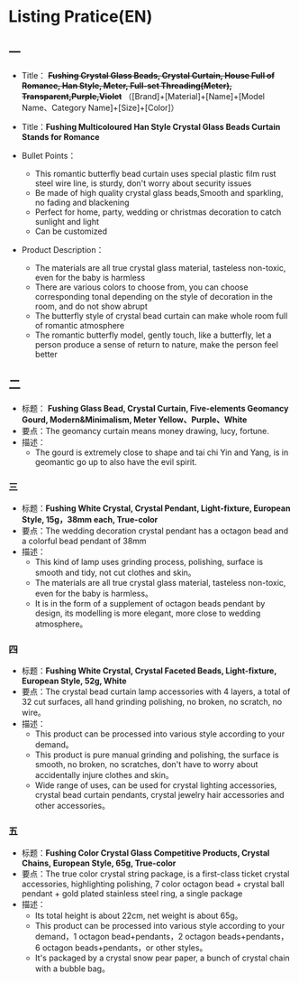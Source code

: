 # Listing Pratice(EN)
## 一
- Title： ~~**Fushing Crystal Glass Beads, Crystal Curtain, House Full of Romance, Han Style, Meter,  Full-set Threading(Meter),  Transparent,Purple,Violet**~~ （[Brand]+[Material]+[Name]+[Model Name、Category Name]+[Size]+[Color]）
- Title：**Fushing Multicoloured Han Style Crystal Glass Beads Curtain Stands for Romance**

- Bullet Points：
    * This romantic butterfly bead curtain uses special plastic film rust steel wire line, is sturdy, don't worry about security issues
    * Be made of high quality crystal glass beads,Smooth and sparkling, no fading and blackening
    * Perfect for home, party, wedding or christmas decoration to catch sunlight and light
    * Can be customized
    
- Product Description： 
    - The materials are all true crystal glass material, tasteless non-toxic, even for the baby is harmless
    - There are various colors to choose from, you can choose corresponding tonal depending on the style of decoration in the room, and do not show abrupt
    - The butterfly style of crystal bead curtain can make whole room full of romantic atmosphere 
    - The romantic butterfly model, gently touch, like a butterfly, let a person produce a sense of return to nature, make the person feel better
       
## 二
- 标题： **Fushing Glass Bead, Crystal Curtain, Five-elements Geomancy Gourd, Modern&Minimalism, Meter Yellow、Purple、White**
- 要点：The geomancy curtain means money drawing, lucy, fortune.
- 描述：
    - The gourd is extremely close to shape and tai chi Yin and Yang, is in geomantic go up to also have the evil spirit.
    
### 三
- 标题：**Fushing White Crystal, Crystal Pendant, Light-fixture, European Style, 15g，38mm each, True-color**
- 要点：The wedding decoration crystal pendant has a octagon bead and a colorful bead pendant of 38mm 
- 描述：
    - This kind of lamp uses grinding process, polishing, surface is smooth and tidy, not cut clothes and skin。
    - The materials are all true crystal glass material, tasteless non-toxic, even for the baby is harmless。
    - It is in the form of a supplement of octagon beads pendant by design, its modelling is more elegant, more close to wedding atmosphere。
    
### 四
- 标题：**Fushing White Crystal, Crystal Faceted Beads, Light-fixture, European Style, 52g, White**
- 要点：The crystal bead curtain lamp accessories with 4 layers, a total of 32 cut surfaces, all hand grinding polishing, no broken, no scratch, no wire。
- 描述：
    - This product can be processed into various style according to your demand。
    - This product is pure manual grinding and polishing, the surface is smooth, no broken, no scratches, don't have to worry about accidentally injure clothes and skin。
    - Wide range of uses, can be used for crystal lighting accessories, crystal bead curtain pendants, crystal jewelry hair accessories and other accessories。
### 五
- 标题：**Fushing Color Crystal Glass Competitive Products, Crystal Chains, European Style, 65g, True-color**
- 要点：The true color crystal string package, is a first-class ticket crystal accessories, highlighting polishing, 7 color octagon bead + crystal ball pendant + gold plated stainless steel ring, a single package
- 描述：
    - Its total height is about 22cm, net weight is about 65g。
    - This product can be processed into various style according to your demand，1 octagon bead+pendants，2 octagon beads+pendants，6 octagon beads+pendants，or other styles。
    - It's packaged by a crystal snow pear paper, a bunch of crystal chain with a bubble bag。





